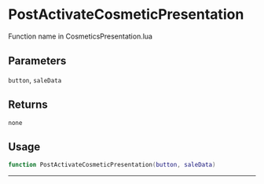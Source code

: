 # PostActivateCosmeticPresentation
Function name in CosmeticsPresentation.lua
## Parameters
`button`, `saleData`
## Returns
`none`
## Usage
```lua
function PostActivateCosmeticPresentation(button, saleData)
```
---
